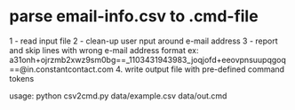 # parse email-info.csv to .cmd-file

1 - read input file
2 - clean-up user nput around e-mail address
3 - report and skip lines with wrong e-mail address format
ex: a31onh+ojrzmb2xwz9sm0bg==_1103431943983_joqjofd+eeovpnsuupqgoq==@in.constantcontact.com
4. write output file with pre-defined command tokens

usage:
python csv2cmd.py data/example.csv data/out.cmd

